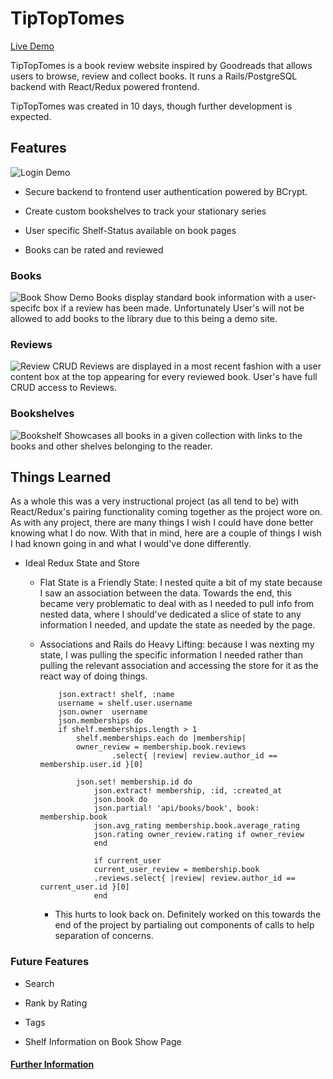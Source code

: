 # TipTopTomes

[Live Demo](https://tiptoptomes.herokuapp.com/)

TipTopTomes is a book review website inspired by Goodreads that allows users to browse, review and collect books. It runs a Rails/PostgreSQL backend with React/Redux powered frontend.

TipTopTomes was created in 10 days, though further development is expected.

## Features

![Login Demo](https://user-images.githubusercontent.com/29738420/39853492-6c115edc-53d7-11e8-8ae3-af4040556bb3.gif)

+ Secure backend to frontend user authentication powered by BCrypt.

+ Create custom bookshelves to track your stationary series

+ User specific Shelf-Status available on book pages

+ Books can be rated and reviewed

### Books

![Book Show Demo](https://user-images.githubusercontent.com/29738420/39853461-3ca61aa2-53d7-11e8-821e-8b4830e3dc03.gif)
Books display standard book information with a user-specifc box if a review has been made. Unfortunately User's will not be allowed to add books to the library due to this being a demo site.

### Reviews

![Review CRUD](https://user-images.githubusercontent.com/29738420/39853481-56f8f618-53d7-11e8-95e3-f2423efac54b.gif)
Reviews are displayed in a most recent fashion with a user content box at the top appearing for every reviewed book. User's have full CRUD access to Reviews. 

### Bookshelves 

![Bookshelf](https://res.cloudinary.com/tiptoptomes/image/upload/v1523657814/Screen_Shot_2018-04-13_at_2.56.06_PM.png)
Showcases all books in a given collection with links to the books and other shelves belonging to the reader.  


## Things Learned

As a whole this was a very instructional project (as all tend to be) with React/Redux's pairing functionality coming together as the project wore on. As with any project, there are many things I wish I could have done better knowing what I do now. With that in mind, here are a couple of things I wish I had known going in and what I would've done differently.

+ Ideal Redux State and Store
    + Flat State is a Friendly State: I nested quite a bit of my state because I saw an association between the data. Towards the end, this became very problematic to deal with as I needed to pull info from nested data, where I should've dedicated a slice of state to any information I needed, and update the state as needed by the page. 

    + Associations and Rails do Heavy Lifting: because I was nexting my state, I was pulling the specific information I needed rather than pulling the relevant association and accessing the store for it as the react way of doing things. 
        ```
            json.extract! shelf, :name
            username = shelf.user.username
            json.owner  username
            json.memberships do
            if shelf.memberships.length > 1
                shelf.memberships.each do |membership|
                owner_review = membership.book.reviews
                        .select{ |review| review.author_id == membership.user.id }[0]
                
                json.set! membership.id do 
                    json.extract! membership, :id, :created_at
                    json.book do 
                    json.partial! 'api/books/book', book: membership.book
                    json.avg_rating membership.book.average_rating
                    json.rating owner_review.rating if owner_review
                    end

                    if current_user
                    current_user_review = membership.book
                    .reviews.select{ |review| review.author_id == current_user.id }[0] 
                    end
        
        ```
        + This hurts to look back on. Definitely worked on this towards the end of the project by partialing out components of calls to help separation of concerns. 

### Future Features

+ Search

+ Rank by Rating

+ Tags

+ Shelf Information on Book Show Page

#### [Further Information](https://github.com/ttillotson/TipTopTomes/wiki)